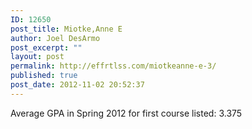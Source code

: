 ```yaml
---
ID: 12650
post_title: Miotke,Anne E
author: Joel DesArmo
post_excerpt: ""
layout: post
permalink: http://effrtlss.com/miotkeanne-e-3/
published: true
post_date: 2012-11-02 20:52:37
---
```

<p>Average GPA in Spring 2012 for first course listed: 3.375</p>